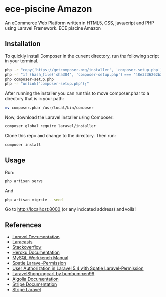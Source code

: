 # ece-piscine Amazon
An eCommerce Web Platform written in HTML5, CSS, javascript and PHP using Laravel Framework.
ECE piscine Amazon

## Installation
To quickly install Composer in the current directory, run the following script in your terminal.
``` bash
php -r "copy('https://getcomposer.org/installer', 'composer-setup.php');"
php -r "if (hash_file('sha384', 'composer-setup.php') === '48e3236262b34d30969dca3c37281b3b4bbe3221bda826ac6a9a62d6444cdb0dcd0615698a5cbe587c3f0fe57a54d8f5') { echo 'Installer verified';  } else { echo 'Installer corrupt'; unlink('composer-setup.php');  } echo PHP_EOL;"
php composer-setup.php
php -r "unlink('composer-setup.php');"
```

After running the installer you can run this to move composer.phar to a directory that is in your path:
``` bash
mv composer.phar /usr/local/bin/composer
```

Now, download the Laravel installer using Composer:
``` bash
composer global require laravel/installer
```
Clone this repo and change to the directory. Then run:
``` bash
composer install
```

## Usage
Run:
``` bash
php artisan serve
```

And
``` bash
php artisan migrate --seed
```

Go to [http://localhost:8000](http://localhost:8000) (or any indicated address) and voilà!

## References
- [Laravel Documentation](https://laravel.com/docs/5.8)
- [Laracasts](https://laracasts.com/series/laravel-from-scratch-2018/)
- [Stackoverflow](https://stackoverflow.com/)
- [Heroku Documentation](https://devcenter.heroku.com/)
- [MySQL Workbench Manual](https://dev.mysql.com/doc/workbench/en/)
- [Spatie Laravel-Permission](https://github.com/spatie/laravel-permission)
- [User Authorization in Laravel 5.4 with Spatie Laravel-Permission](https://scotch.io/tutorials/user-authorization-in-laravel-54-with-spatie-laravel-permission)
- [LaravelShoppingcart by bumbummen99](https://github.com/bumbummen99/LaravelShoppingcart)
- [Algolia Documentation](https://www.algolia.com/doc)
- [Stripe Documentation](https://stripe.com/docs)
- [Stripe Laravel](https://github.com/cartalyst/stripe-laravel)
